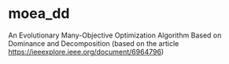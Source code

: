 # moea_dd
An Evolutionary Many-Objective Optimization Algorithm Based on Dominance and Decomposition (based on the article https://ieeexplore.ieee.org/document/6964796)
